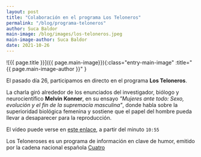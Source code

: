 ```yaml
---
layout: post
title: "Colaboración en el programa Los Teloneros"
permalink: "/blog/programa-teloneros"
author: Suca Baldor
main-image: /blog/images/los-teloneros.jpeg
main-image-author: Suca Baldor
date: 2021-10-26
---
```


![{{ page.title }}]({{ page.main-image}}){:class="entry-main-image" :title="{{ page.main-image-author }}" }

El pasado día 26, participamos en directo en el programa **Los Teloneros**.

La charla giró alrededor de los enunciados del investigador, biólogo y neurocientífico **Melvin Konner**, en su ensayo _"Mujeres ante todo: Sexo, evolución y el fin de la supremacía masculina"_, donde habla sobre la superioridad biológica femenina y sostiene que el papel del hombre pueda llevar a desaparecer para la reproducción.

El vídeo puede verse en [este enlace](https://www.cuatro.com/los-teloneros/a-la-carta/programa-completo_18_3224822898.html), a partir del minuto `10:55`

Los Teloneroses es un programa de información en clave de humor, emitido por la cadena nacional española [Cuatro](https://www.cuatro.com/)
